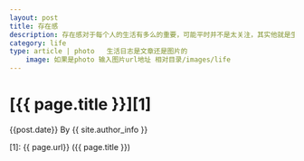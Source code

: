 ```yaml
---
layout: post
title: 存在感
description: 存在感对于每个人的生活有多么的重要，可能平时并不是太关注，其实他就是生活的全部
category: life
type: article | photo   生活日志是文章还是图片的
    image: 如果是photo 输入图片url地址 相对目录/images/life
---
```


# [{{ page.title }}][1]
{{post.date}} By {{ site.author_info }}






[Yonzeo]:    http://www.zhengyangyang.cn  "Yonzeo"
[1]:    {{ page.url}}  ({{ page.title }})
